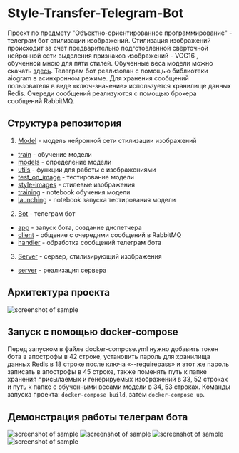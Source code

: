 # Style-Transfer-Telegram-Bot
Проект по предмету "Объектно-ориентированное программирование" - телеграм бот стилизации изображений. Стилизация изображений происходит за счет предварительно подготовленной свёрточной нейронной сети выделения признаков изображений - VGG16 , обученной мною для пяти стилей. Обученные веса модели можно скачать [здесь](https://disk.yandex.ru/d/0HQSxoOTknugWw). Телеграм бот реализован с помощью библиотеки aiogram в асинхронном режиме. Для хранения сообщений пользователя в виде «ключ-значение» используется хранилище данных Redis. Очереди сообщений реализуются с помощью брокера сообщений RabbitMQ.
## Структура репозитория
1. [Model](https://github.com/VetaShine/Style-Transfer-Telegram-Bot/tree/main/model) - модель нейронной сети стилизации изображений 
* [train](https://github.com/VetaShine/Style-Transfer-Telegram-Bot/blob/main/model/train.py) - обучение модели
* [models](https://github.com/VetaShine/Style-Transfer-Telegram-Bot/blob/main/model/models.py) - определение модели
* [utils](https://github.com/VetaShine/Style-Transfer-Telegram-Bot/blob/main/model/utils.py) - функции для работы с изображениями
* [test_on_image](https://github.com/VetaShine/Style-Transfer-Telegram-Bot/blob/main/model/test_on_image.py) - тестирование модели
* [style-images](https://github.com/VetaShine/Style-Transfer-Telegram-Bot/tree/main/model/style-images) - стилевые изображения
* [training](https://github.com/VetaShine/Style-Transfer-Telegram-Bot/blob/main/model/Neural_Style_Transfer_Training.ipynb) - notebook обучения модели 
* [launching](https://github.com/VetaShine/Style-Transfer-Telegram-Bot/blob/main/model/Neural_Style_Transfer_Launching.ipynb) - notebook запуска тестирования модели
2. [Bot](https://github.com/VetaShine/Style-Transfer-Telegram-Bot/tree/main/bot) - телеграм бот
* [app](https://github.com/VetaShine/Style-Transfer-Telegram-Bot/blob/main/bot/app.py) - запуск бота, создание диспетчера
* [client](https://github.com/VetaShine/Style-Transfer-Telegram-Bot/blob/main/bot/client.py) - общение с очередями сообщений в RabbitMQ
* [handler](https://github.com/VetaShine/Style-Transfer-Telegram-Bot/blob/main/bot/handler.py) - обработка сообщений телеграм бота 
3. [Server](https://github.com/VetaShine/Style-Transfer-Telegram-Bot/tree/main/server) - сервер, стилизирующий изображения 
* [server](https://github.com/VetaShine/Style-Transfer-Telegram-Bot/blob/main/server/server.py) - реализация сервера
## Архитектура проекта
![screenshot of sample](https://github.com/VetaShine/OOPch/blob/main/img.jpg)
## Запуск с помощью docker-compose
Перед запуском в файле docker-compose.yml нужно добавить токен бота в апострофы в 42 строке, установить пароль для хранилища данных Redis в 18 строке после ключа «--requirepass» и этот же пароль записать в апострофы в 45 строке, также поменять путь к папке хранения присылаемых и генерируемых изображений в 33, 52 строках и путь к папке с обученными весами модели в 34, 53 строках. Команды запуска проекта: `docker-compose build`, затем `docker-compose up`.
## Демонстрация работы телеграм бота
![screenshot of sample](https://github.com/VetaShine/OOPch/blob/main/1.jpg)
![screenshot of sample](https://github.com/VetaShine/OOPch/blob/main/2.jpg)
![screenshot of sample](https://github.com/VetaShine/OOPch/blob/main/3.jpg)
![screenshot of sample](https://github.com/VetaShine/OOPch/blob/main/4.jpg)

